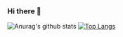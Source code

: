 ### Hi there 👋

<!--
**jameszu/jameszu** is a ✨ _special_ ✨ repository because its `README.md` (this file) appears on your GitHub profile.

Here are some ideas to get you started:

- 🔭 I’m currently working on ...
- 🌱 I’m currently learning ...
- 👯 I’m looking to collaborate on ...
- 🤔 I’m looking for help with ...
- 💬 Ask me about ...
- 📫 How to reach me: ...
- 😄 Pronouns: ...
- ⚡ Fun fact: ...
-->
![Anurag's github stats](https://github-readme-stats.vercel.app/api?username=jameszu&count_private=true)
[![Top Langs](https://github-readme-stats.vercel.app/api/top-langs/?username=jameszu&layout=compact)](https://github.com/anuraghazra/github-readme-stats)
